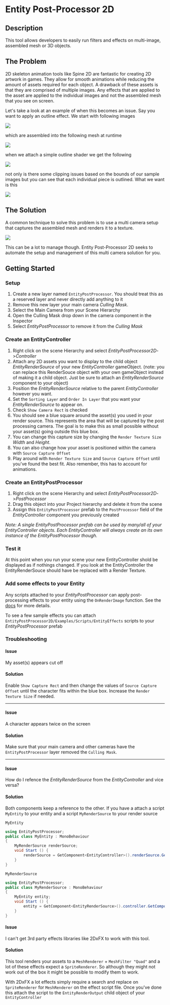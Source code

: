# Entity Post-Processor 2D
## Description
This tool allows developers to easily run filters and effects on multi-image, assembled mesh or 3D objects.
## The Problem
2D skeleton animation tools like Spine 2D are fantastic for creating 2D artwork in games. They allow for smooth animations while reducing the amount of assets required for each object. A drawback of these assets is that they are comprised of multiple images. Any effects that are applied to the asset are applied to the individual images and not the assembled mesh that you see on screen.

Let&apos;s take a look at an example of when this becomes an issue. Say you want to apply an outline effect. We start with following images

![](https://i.imgur.com/fmsFNtl.png)

which are assembled into the following mesh at runtime

![](https://i.imgur.com/9MAxtaA.png)

when we attach a simple outline shader we get the following

![](https://i.imgur.com/5nQKAN2.png)

not only is there some clipping issues based on the bounds of our sample images but you can see that each individual piece is outlined. What we want is this

![](https://i.imgur.com/ARaPFHj.png)

## The Solution
A common technique to solve this problem is to use a multi camera setup that captures the assembled mesh and renders it to a texture.

![](https://i.imgur.com/sabN1Uy.png)

This can be a lot to manage though. Entity Post-Processor 2D seeks to automate the setup and management of this multi camera solution for you.
## Getting Started
### Setup
1. Create a new layer named `EntityPostProcessor`. You should treat this as a reserved layer and never directly add anything to it
1. Remove this new layer your main camera _Culling Mask_.
  1. Select the Main Camera from your Scene Hierarchy
  1. Open the Culling Mask drop down in the camera component in the Inspector
  1. Select _EntityPostProcessor_ to remove it from the _Culling Mask_

### Create an EntityController
1. Right click on the scene Hierarchy and select _EntityPostProcessor2D_->_Controller_
1. Attach any 2D assets you want to display to the child object _EntityRenderSource_ of your new _EntityController_ gameObject. (note: you can replace this RenderSouce object with your own gameObject instead of making it a child object. Just be sure to attach an _EntityRenderSource_ component to your object)
1. Position the _EntityRenderSource_ relative to the parent _EntityController_ however you want.
1. Set the `Sorting Layer` and `Order In Layer` that you want your _EntityRenderSource_ to appear on.
1. Check `Show Camera Rect` is checked
1. You should see a blue square around the asset(s) you used in your render source. This represents the area that will be captured by the post processing camera. The goal is to make this as small possible without your asset(s) going outside this blue box.
1. You can change this capture size by changing the `Render Texture Size` _Width_ and _Height_.
1. You can also change how your asset is positioned within the camera with `Source Capture Offset`
1. Play around with `Render Texture Size` and `Source Capture Offset` until you've found the best fit. Also remember, this has to account for animations.

### Create an EntityPostProcessor
1. Right click on the scene Hierarchy and select _EntityPostProcessor2D_->_PostProcessor_
1. Drag this object into your Project hierarchy and delete it from the scene
1. Assign this `EntityPostProcessor` prefab  to the `PostProcessor` field of the _EntityController_ component you previously created

  _Note: A single EntityPostProcessor prefab can be used by many/all of your EntityController objects. Each EntityController will always create an its own instance of the EntityPostProcessor though._

### Test it
At this point when you run your scene your new EntityController shold be displayed as if nothings changed. If you look at the EntityController the EntityRenderSouce should have be replaced with a Render Texture.

### Add some effects to your Entity
Any scripts attached to your _EntityPostProcessor_ can apply post-processing effects to your entity using the `OnRenderImage` function. See the [docs](https://docs.unity3d.com/ScriptReference/MonoBehaviour.OnRenderImage.html) for more details.

To see a few sample effects you can attach `EntityPostProcessor2D/Examples/Scripts/EntityEffects` scripts to your _EntityPostProcessor_ prefab

### Troubleshooting
#### Issue
My asset(s) appears cut off  
#### Solution
Enable `Show Capture Rect` and then change the values of `Source Capture Offset` until the character fits within the blue box. Increase the `Render Texture Size` if needed.  
***
#### Issue
A character appears twice on the screen  
#### Solution
Make sure that your main camera and other cameras have the `EntityPostProcessor` layer removed the `Culling Mask`.  
***
#### Issue
How do I refence the _EntityRenderSource_ from the _EntityController_ and vice versa?  
#### Solution
Both components keep a reference to the other. If you have a attach a script `MyEntity` to your entity and a script `MyRenderSource` to your render source

`MyEntity`
```C#
using EntityPostProcessor;
public class MyEntity : MonoBehaviour
{
    MyRenderSource renderSource;
    void Start () {
        renderSource = GetComponent<EntityController>().renderSource.GetComponent<MyRenderSource>();
    }
}
```

`MyRenderSource`
```C#
using EntityPostProcessor;
public class MyRenderSource : MonoBehaviour
{
    MyEntity entity;
    void Start () {
        entity = GetComponent<EntityRenderSource>().controller.GetComponent<MyEntity>();
    }
}
```
#### Issue
I can't get 3rd party effects libraries like 2DxFX to work with this tool.
#### Solution
This tool renders your assets to a `MeshRenderer` + `MeshFilter "Quad"` and a lot of these effects expect a `SpriteRenderer`. So although they might not work out of the box it might be possible to modify them to work.

With 2DxFX a lot effects simply require a search and replace on `SpriteRenderer` for `MeshRenderer` on the effect script file. Once you've done this attach the script to the `EntityRenderOutput` child object of your `EntityController` 

 
